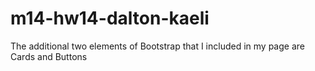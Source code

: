 # m14-hw14-dalton-kaeli
The additional two elements of Bootstrap that I included in my page are Cards and Buttons